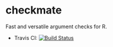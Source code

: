 # checkmate

Fast and versatile argument checks for R.

* Travis CI: [![Build Status](https://travis-ci.org/tudo-r/checkmate.png)](https://travis-ci.org/tudo-r/checkmate)
